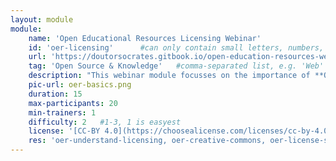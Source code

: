 ```yaml
---
layout: module
module:
    name: 'Open Educational Resources Licensing Webinar'
    id: 'oer-licensing'      #can only contain small letters, numbers, minus and underscore. needs to be the same as the file name
    url: 'https://doutorsocrates.gitbook.io/open-education-resources-webinar/day-2/session-3-the-importance-of-open-licensing-for-oers-and-choosing-the-right-license'     #url that is linked in the table view, can be empty
    tag: 'Open Source & Knowledge'   #comma-separated list, e.g. 'Web' or if more than 1: 'Open Source, Hardware & Repair, Sustainability, Media & Art, Community & Moderation, Data_Security & Research'
    description: "This webinar module focusses on the importance of **Open Licensing for OERs** and provides detailed information on the license concepts, creative commons and how to choose a proper license. ([Image CC-BY](https://en.wikipedia.org/wiki/Open_educational_resources))"
    pic-url: oer-basics.png
    duration: 15
    max-participants: 20
    min-trainers: 1
    difficulty: 2   #1-3, 1 is easyest
    license: '[CC-BY 4.0](https://choosealicense.com/licenses/cc-by-4.0/)'
    res: 'oer-understand-licensing, oer-creative-commons, oer-license-selection, os-licensing'       #comma-separated list e.g. 'askotec', or if more than 1: 'askotec, ohg'
---  
```

